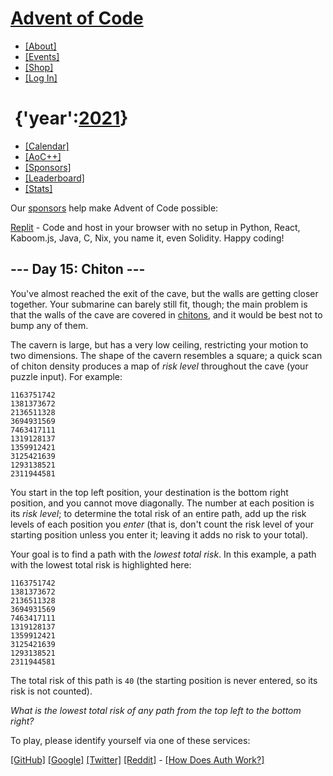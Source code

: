 <div>

<div>

# [Advent of Code](/)

-   [\[About\]](/2021/about)
-   [\[Events\]](/2021/events)
-   [\[Shop\]](https://teespring.com/stores/advent-of-code)
-   [\[Log In\]](/2021/auth/login)

</div>

<div>

#  <span class="title-event-wrap">{'year':</span>[2021](/2021)<span class="title-event-wrap">}</span>

-   [\[Calendar\]](/2021)
-   [\[AoC++\]](/2021/support)
-   [\[Sponsors\]](/2021/sponsors)
-   [\[Leaderboard\]](/2021/leaderboard)
-   [\[Stats\]](/2021/stats)

</div>

</div>

<div id="sidebar">

<div id="sponsor">

<div class="quiet">

Our [sponsors](/2021/sponsors) help make Advent of Code possible:

</div>

<div class="sponsor">

[Replit](https://2021-aoc-templates.util.repl.co/) - Code and host in
your browser with no setup in Python, React, Kaboom.js, Java, C, Nix,
you name it, even Solidity. Happy coding!

</div>

</div>

</div>

<div role="main">

## --- Day 15: Chiton ---

You've almost reached the exit of the cave, but the walls are getting
closer together. Your submarine can barely still fit, though; the main
problem is that the walls of the cave are covered in
[chitons](https://en.wikipedia.org/wiki/Chiton), and it would be best
not to bump any of them.

The cavern is large, but has a very low ceiling, restricting your motion
to two dimensions. The shape of the cavern resembles a square; a quick
scan of chiton density produces a map of *risk level* throughout the
cave (your puzzle input). For example:

    1163751742
    1381373672
    2136511328
    3694931569
    7463417111
    1319128137
    1359912421
    3125421639
    1293138521
    2311944581

You start in the top left position, your destination is the bottom right
position, and you <span
title="Can't go diagonal until we can repair the caterpillar unit. Could be the liquid helium or the superconductors.">cannot
move diagonally</span>. The number at each position is its *risk level*;
to determine the total risk of an entire path, add up the risk levels of
each position you *enter* (that is, don't count the risk level of your
starting position unless you enter it; leaving it adds no risk to your
total).

Your goal is to find a path with the *lowest total risk*. In this
example, a path with the lowest total risk is highlighted here:

    1163751742
    1381373672
    2136511328
    3694931569
    7463417111
    1319128137
    1359912421
    3125421639
    1293138521
    2311944581

The total risk of this path is `40` (the starting position is never
entered, so its risk is not counted).

*What is the lowest total risk of any path from the top left to the
bottom right?*

To play, please identify yourself via one of these services:

[\[GitHub\]](/auth/github) [\[Google\]](/auth/google)
[\[Twitter\]](/auth/twitter) [\[Reddit\]](/auth/reddit) <span
class="quiet">- [\[How Does Auth Work?\]](/about#faq_auth)</span>

</div>
